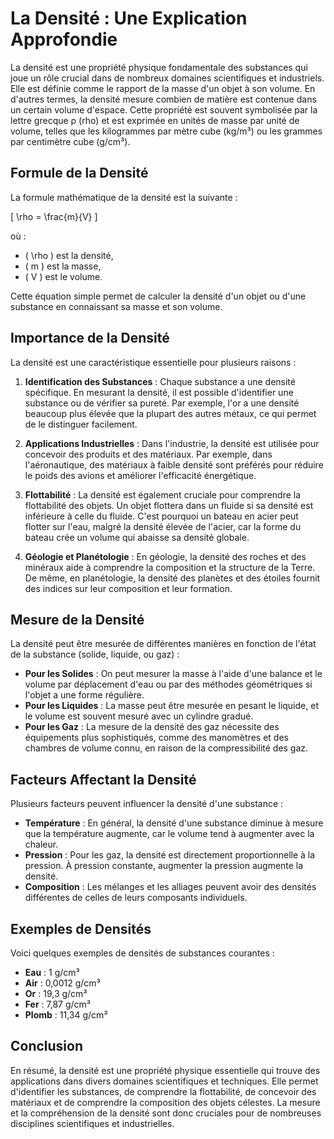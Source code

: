 # La Densité : Une Explication Approfondie

La densité est une propriété physique fondamentale des substances qui joue un rôle crucial dans de nombreux domaines scientifiques et industriels. Elle est définie comme le rapport de la masse d'un objet à son volume. En d'autres termes, la densité mesure combien de matière est contenue dans un certain volume d'espace. Cette propriété est souvent symbolisée par la lettre grecque ρ (rho) et est exprimée en unités de masse par unité de volume, telles que les kilogrammes par mètre cube (kg/m³) ou les grammes par centimètre cube (g/cm³).

## Formule de la Densité

La formule mathématique de la densité est la suivante :

\[ \rho = \frac{m}{V} \]

où :
- \( \rho \) est la densité,
- \( m \) est la masse,
- \( V \) est le volume.

Cette équation simple permet de calculer la densité d'un objet ou d'une substance en connaissant sa masse et son volume.

## Importance de la Densité

La densité est une caractéristique essentielle pour plusieurs raisons :

1. **Identification des Substances** : Chaque substance a une densité spécifique. En mesurant la densité, il est possible d'identifier une substance ou de vérifier sa pureté. Par exemple, l'or a une densité beaucoup plus élevée que la plupart des autres métaux, ce qui permet de le distinguer facilement.

2. **Applications Industrielles** : Dans l'industrie, la densité est utilisée pour concevoir des produits et des matériaux. Par exemple, dans l'aéronautique, des matériaux à faible densité sont préférés pour réduire le poids des avions et améliorer l'efficacité énergétique.

3. **Flottabilité** : La densité est également cruciale pour comprendre la flottabilité des objets. Un objet flottera dans un fluide si sa densité est inférieure à celle du fluide. C'est pourquoi un bateau en acier peut flotter sur l'eau, malgré la densité élevée de l'acier, car la forme du bateau crée un volume qui abaisse sa densité globale.

4. **Géologie et Planétologie** : En géologie, la densité des roches et des minéraux aide à comprendre la composition et la structure de la Terre. De même, en planétologie, la densité des planètes et des étoiles fournit des indices sur leur composition et leur formation.

## Mesure de la Densité

La densité peut être mesurée de différentes manières en fonction de l'état de la substance (solide, liquide, ou gaz) :

- **Pour les Solides** : On peut mesurer la masse à l'aide d'une balance et le volume par déplacement d'eau ou par des méthodes géométriques si l'objet a une forme régulière.
- **Pour les Liquides** : La masse peut être mesurée en pesant le liquide, et le volume est souvent mesuré avec un cylindre gradué.
- **Pour les Gaz** : La mesure de la densité des gaz nécessite des équipements plus sophistiqués, comme des manomètres et des chambres de volume connu, en raison de la compressibilité des gaz.

## Facteurs Affectant la Densité

Plusieurs facteurs peuvent influencer la densité d'une substance :

- **Température** : En général, la densité d'une substance diminue à mesure que la température augmente, car le volume tend à augmenter avec la chaleur.
- **Pression** : Pour les gaz, la densité est directement proportionnelle à la pression. À pression constante, augmenter la pression augmente la densité.
- **Composition** : Les mélanges et les alliages peuvent avoir des densités différentes de celles de leurs composants individuels.

## Exemples de Densités

Voici quelques exemples de densités de substances courantes :

- **Eau** : 1 g/cm³
- **Air** : 0,0012 g/cm³
- **Or** : 19,3 g/cm³
- **Fer** : 7,87 g/cm³
- **Plomb** : 11,34 g/cm³

## Conclusion

En résumé, la densité est une propriété physique essentielle qui trouve des applications dans divers domaines scientifiques et techniques. Elle permet d'identifier les substances, de comprendre la flottabilité, de concevoir des matériaux et de comprendre la composition des objets célestes. La mesure et la compréhension de la densité sont donc cruciales pour de nombreuses disciplines scientifiques et industrielles.